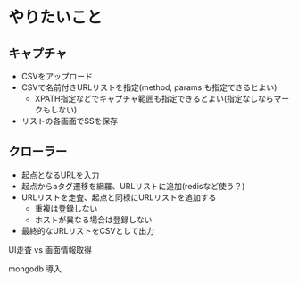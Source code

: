 # やりたいこと
## キャプチャ
- CSVをアップロード
- CSVで名前付きURLリストを指定(method, params も指定できるとよい)
  - XPATH指定などでキャプチャ範囲も指定できるとよい(指定なしならマークもしない)
- リストの各画面でSSを保存

## クローラー
- 起点となるURLを入力
- 起点からaタグ遷移を網羅、URLリストに追加(redisなど使う？)
- URLリストを走査、起点と同様にURLリストを追加する
  - 重複は登録しない
  - ホストが異なる場合は登録しない
- 最終的なURLリストをCSVとして出力

UI走査 vs 画面情報取得

mongodb 導入
